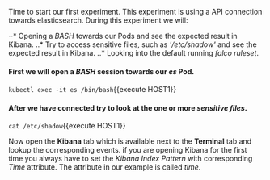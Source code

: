 Time to start our first experiment. This experiment is using a API connection towards elasticsearch. During this experiment we will:

⋅⋅* Opening a *BASH* towards our Pods and see the expected result in Kibana.
..* Try to access sensitive files, such as *'/etc/shadow'* and see the expected result in Kibana.
..* Looking into the default running *falco ruleset*.

#### First we will open a *BASH* session towards our *es* Pod. 

`kubectl exec -it es /bin/bash`{{execute HOST1}}

#### After we have connected try to look at the one or more *sensitive files*.

`cat /etc/shadow`{{execute HOST1}} 

Now open the **Kibana** tab which is available next to the **Terminal** tab and lookup the corresponding events. if you are opening Kibana for the first time you always have to set the *Kibana Index Pattern* with corresponding *Time* attribute. The attribute in our example is called *time*.

